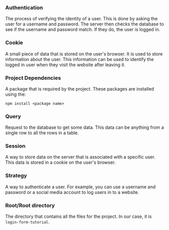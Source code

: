 ### **Authentication**

The process of verifying the identity of a user. This is done by asking the user for a username and password. The server then checks the database to see if the username and password match. If they do, the user is logged in.

### **Cookie**

A small piece of data that is stored on the user's browser. It is used to store information about the user. This information can be used to identify the logged in user when they visit the website after leaving it.

### **Project Dependencies**

A package that is required by the project. These packages are installed using the:

```
npm install <package name>
```

### **Query**

Request to the database to get some data. This data can be anything from a single row to all the rows in a table.

### **Session**

A way to store data on the server that is associated with a specific user. This data is stored in a cookie on the user's browser.

### **Strategy**

A way to authenticate a user. For example, you can use a username and password or a social media account to log users in to a website.

### **Root/Root directory**

The directory that contains all the files for the project. In our case, it is `login-form-tutorial`.
